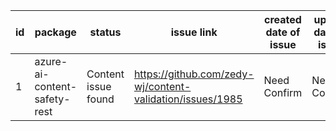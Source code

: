 
| id | package | status | issue link | created date of issue | update date of issue | run date of pipeline | pipeline run link |
|----|---------|--------|------------|-----------------------|----------------------| ---------------------| ----------------- |
| 1 | azure-ai-content-safety-rest | Content issue found | https://github.com/zedy-wj/content-validation/issues/1985  | Need Confirm | Need Confirm | 6/3/2025 7:19:58 AM | https://dev.azure.com/v-wenjyu/content-validation-automation/_build/results?buildId=44 |